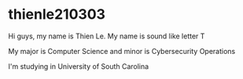 ﻿# thienle210303
Hi guys, my name is Thien Le. My name is sound like letter T

My major is Computer Science and minor is Cybersecurity Operations

I'm studying in University of South Carolina

